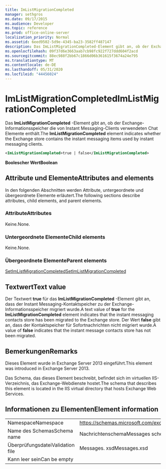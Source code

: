 ```yaml
---
title: ImListMigrationCompleted
manager: sethgros
ms.date: 09/17/2015
ms.audience: Developer
ms.topic: reference
ms.prod: office-online-server
localization_priority: Normal
ms.assetid: 6eed9502-5d9e-4345-ba23-3582ff487147
description: Das ImListMigrationCompleted-Element gibt an, ob der Exchange-Informationsspeicher die von Instant Messaging-Clients verwendeten Chat Elemente enthält.
ms.openlocfilehash: 09f37d6e3663aab7cb98fc922f727ddd604f2acd
ms.sourcegitcommit: 88ec988f2bb67c1866d06b361615f3674a24e795
ms.translationtype: MT
ms.contentlocale: de-DE
ms.lasthandoff: 05/31/2020
ms.locfileid: "44456024"
---
```

# <a name="imlistmigrationcompleted"></a><span data-ttu-id="2f753-103">ImListMigrationCompleted</span><span class="sxs-lookup"><span data-stu-id="2f753-103">ImListMigrationCompleted</span></span>

<span data-ttu-id="2f753-104">Das **ImListMigrationCompleted** -Element gibt an, ob der Exchange-Informationsspeicher die von Instant Messaging-Clients verwendeten Chat Elemente enthält.</span><span class="sxs-lookup"><span data-stu-id="2f753-104">The **ImListMigrationCompleted** element indicates whether the Exchange store contains the instant messaging items used by instant messaging clients.</span></span> 
  
```XML
<ImListMigrationCompleted>true | false</ImListMigrationCompleted>
```

 <span data-ttu-id="2f753-105">**Boolescher Wert**</span><span class="sxs-lookup"><span data-stu-id="2f753-105">**Boolean**</span></span>
## <a name="attributes-and-elements"></a><span data-ttu-id="2f753-106">Attribute und Elemente</span><span class="sxs-lookup"><span data-stu-id="2f753-106">Attributes and elements</span></span>

<span data-ttu-id="2f753-107">In den folgenden Abschnitten werden Attribute, untergeordnete und übergeordnete Elemente erläutert.</span><span class="sxs-lookup"><span data-stu-id="2f753-107">The following sections describe attributes, child elements, and parent elements.</span></span>
  
### <a name="attributes"></a><span data-ttu-id="2f753-108">Attribute</span><span class="sxs-lookup"><span data-stu-id="2f753-108">Attributes</span></span>

<span data-ttu-id="2f753-109">Keine.</span><span class="sxs-lookup"><span data-stu-id="2f753-109">None.</span></span>
  
### <a name="child-elements"></a><span data-ttu-id="2f753-110">Untergeordnete Elemente</span><span class="sxs-lookup"><span data-stu-id="2f753-110">Child elements</span></span>

<span data-ttu-id="2f753-111">Keine.</span><span class="sxs-lookup"><span data-stu-id="2f753-111">None.</span></span>
  
### <a name="parent-elements"></a><span data-ttu-id="2f753-112">Übergeordnete Elemente</span><span class="sxs-lookup"><span data-stu-id="2f753-112">Parent elements</span></span>

[<span data-ttu-id="2f753-113">SetImListMigrationCompleted</span><span class="sxs-lookup"><span data-stu-id="2f753-113">SetImListMigrationCompleted</span></span>](setimlistmigrationcompleted.md)
  
## <a name="text-value"></a><span data-ttu-id="2f753-114">Textwert</span><span class="sxs-lookup"><span data-stu-id="2f753-114">Text value</span></span>

<span data-ttu-id="2f753-115">Der Textwert **true** für das **ImListMigrationCompleted** -Element gibt an, dass der Instant Messaging-Kontaktspeicher zu der Exchange-Informationsspeicher migriert wurde.</span><span class="sxs-lookup"><span data-stu-id="2f753-115">A text value of **true** for the **ImListMigrationCompleted** element indicates that the instant messaging contacts store has been migrated to the Exchange store.</span></span> <span data-ttu-id="2f753-116">Der Wert **false** gibt an, dass der Kontaktspeicher für Sofortnachrichten nicht migriert wurde.</span><span class="sxs-lookup"><span data-stu-id="2f753-116">A value of **false** indicates that the instant message contacts store has not been migrated.</span></span> 
  
## <a name="remarks"></a><span data-ttu-id="2f753-117">Bemerkungen</span><span class="sxs-lookup"><span data-stu-id="2f753-117">Remarks</span></span>

<span data-ttu-id="2f753-118">Dieses Element wurde in Exchange Server 2013 eingeführt.</span><span class="sxs-lookup"><span data-stu-id="2f753-118">This element was introduced in Exchange Server 2013.</span></span>
  
<span data-ttu-id="2f753-119">Das Schema, das dieses Element beschreibt, befindet sich im virtuellen IIS-Verzeichnis, das Exchange-Webdienste hostet.</span><span class="sxs-lookup"><span data-stu-id="2f753-119">The schema that describes this element is located in the IIS virtual directory that hosts Exchange Web Services.</span></span>
  
## <a name="element-information"></a><span data-ttu-id="2f753-120">Informationen zu Elementen</span><span class="sxs-lookup"><span data-stu-id="2f753-120">Element information</span></span>

|||
|:-----|:-----|
|<span data-ttu-id="2f753-121">Namespace</span><span class="sxs-lookup"><span data-stu-id="2f753-121">Namespace</span></span>  <br/> |https://schemas.microsoft.com/exchange/services/2006/messages  <br/> |
|<span data-ttu-id="2f753-122">Name des Schemas</span><span class="sxs-lookup"><span data-stu-id="2f753-122">Schema name</span></span>  <br/> |<span data-ttu-id="2f753-123">Nachrichtenschema</span><span class="sxs-lookup"><span data-stu-id="2f753-123">Messages schema</span></span>  <br/> |
|<span data-ttu-id="2f753-124">Überprüfungsdatei</span><span class="sxs-lookup"><span data-stu-id="2f753-124">Validation file</span></span>  <br/> |<span data-ttu-id="2f753-125">Messages. xsd</span><span class="sxs-lookup"><span data-stu-id="2f753-125">Messages.xsd</span></span>  <br/> |
|<span data-ttu-id="2f753-126">Kann leer sein</span><span class="sxs-lookup"><span data-stu-id="2f753-126">Can be empty</span></span>  <br/> ||
   

